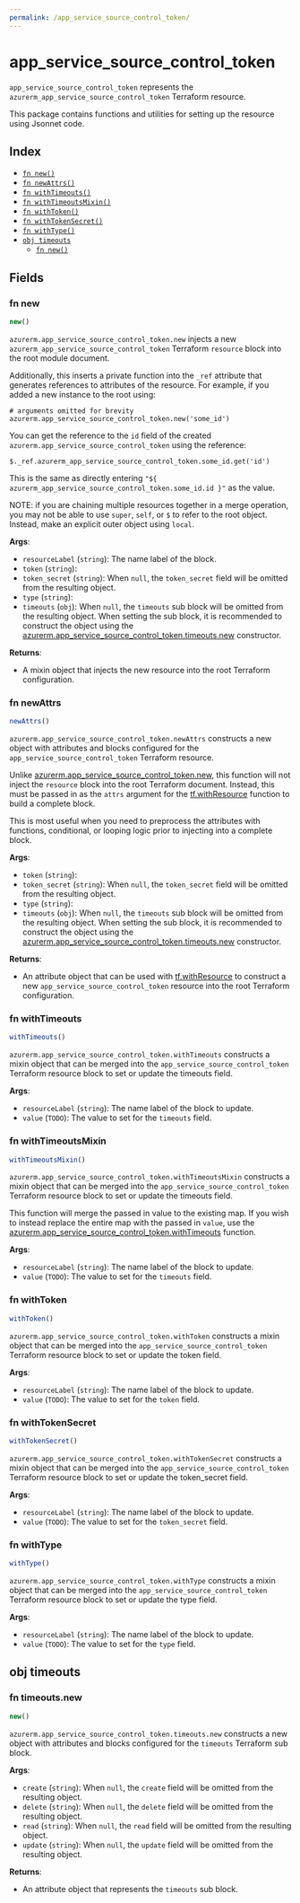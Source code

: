 ```yaml
---
permalink: /app_service_source_control_token/
---
```


# app_service_source_control_token

`app_service_source_control_token` represents the `azurerm_app_service_source_control_token` Terraform resource.



This package contains functions and utilities for setting up the resource using Jsonnet code.


## Index

* [`fn new()`](#fn-new)
* [`fn newAttrs()`](#fn-newattrs)
* [`fn withTimeouts()`](#fn-withtimeouts)
* [`fn withTimeoutsMixin()`](#fn-withtimeoutsmixin)
* [`fn withToken()`](#fn-withtoken)
* [`fn withTokenSecret()`](#fn-withtokensecret)
* [`fn withType()`](#fn-withtype)
* [`obj timeouts`](#obj-timeouts)
  * [`fn new()`](#fn-timeoutsnew)

## Fields

### fn new

```ts
new()
```


`azurerm.app_service_source_control_token.new` injects a new `azurerm_app_service_source_control_token` Terraform `resource`
block into the root module document.

Additionally, this inserts a private function into the `_ref` attribute that generates references to attributes of the
resource. For example, if you added a new instance to the root using:

    # arguments omitted for brevity
    azurerm.app_service_source_control_token.new('some_id')

You can get the reference to the `id` field of the created `azurerm.app_service_source_control_token` using the reference:

    $._ref.azurerm_app_service_source_control_token.some_id.get('id')

This is the same as directly entering `"${ azurerm_app_service_source_control_token.some_id.id }"` as the value.

NOTE: if you are chaining multiple resources together in a merge operation, you may not be able to use `super`, `self`,
or `$` to refer to the root object. Instead, make an explicit outer object using `local`.

**Args**:
  - `resourceLabel` (`string`): The name label of the block.
  - `token` (`string`): 
  - `token_secret` (`string`):  When `null`, the `token_secret` field will be omitted from the resulting object.
  - `type` (`string`): 
  - `timeouts` (`obj`):  When `null`, the `timeouts` sub block will be omitted from the resulting object. When setting the sub block, it is recommended to construct the object using the [azurerm.app_service_source_control_token.timeouts.new](#fn-appservicesourcecontroltokentimeoutsnew) constructor.

**Returns**:
- A mixin object that injects the new resource into the root Terraform configuration.


### fn newAttrs

```ts
newAttrs()
```


`azurerm.app_service_source_control_token.newAttrs` constructs a new object with attributes and blocks configured for the `app_service_source_control_token`
Terraform resource.

Unlike [azurerm.app_service_source_control_token.new](#fn-appservicesourcecontroltokennew), this function will not inject the `resource`
block into the root Terraform document. Instead, this must be passed in as the `attrs` argument for the
[tf.withResource](https://github.com/tf-libsonnet/core/tree/main/docs#fn-withresource) function to build a complete block.

This is most useful when you need to preprocess the attributes with functions, conditional, or looping logic prior to
injecting into a complete block.

**Args**:
  - `token` (`string`): 
  - `token_secret` (`string`):  When `null`, the `token_secret` field will be omitted from the resulting object.
  - `type` (`string`): 
  - `timeouts` (`obj`):  When `null`, the `timeouts` sub block will be omitted from the resulting object. When setting the sub block, it is recommended to construct the object using the [azurerm.app_service_source_control_token.timeouts.new](#fn-appservicesourcecontroltokentimeoutsnew) constructor.

**Returns**:
  - An attribute object that can be used with [tf.withResource](https://github.com/tf-libsonnet/core/tree/main/docs#fn-withresource) to construct a new `app_service_source_control_token` resource into the root Terraform configuration.


### fn withTimeouts

```ts
withTimeouts()
```

`azurerm.app_service_source_control_token.withTimeouts` constructs a mixin object that can be merged into the `app_service_source_control_token`
Terraform resource block to set or update the timeouts field.



**Args**:
  - `resourceLabel` (`string`): The name label of the block to update.
  - `value` (`TODO`): The value to set for the `timeouts` field.


### fn withTimeoutsMixin

```ts
withTimeoutsMixin()
```

`azurerm.app_service_source_control_token.withTimeoutsMixin` constructs a mixin object that can be merged into the `app_service_source_control_token`
Terraform resource block to set or update the timeouts field.

This function will merge the passed in value to the existing map. If you wish
to instead replace the entire map with the passed in `value`, use the [azurerm.app_service_source_control_token.withTimeouts](TODO)
function.


**Args**:
  - `resourceLabel` (`string`): The name label of the block to update.
  - `value` (`TODO`): The value to set for the `timeouts` field.


### fn withToken

```ts
withToken()
```

`azurerm.app_service_source_control_token.withToken` constructs a mixin object that can be merged into the `app_service_source_control_token`
Terraform resource block to set or update the token field.



**Args**:
  - `resourceLabel` (`string`): The name label of the block to update.
  - `value` (`TODO`): The value to set for the `token` field.


### fn withTokenSecret

```ts
withTokenSecret()
```

`azurerm.app_service_source_control_token.withTokenSecret` constructs a mixin object that can be merged into the `app_service_source_control_token`
Terraform resource block to set or update the token_secret field.



**Args**:
  - `resourceLabel` (`string`): The name label of the block to update.
  - `value` (`TODO`): The value to set for the `token_secret` field.


### fn withType

```ts
withType()
```

`azurerm.app_service_source_control_token.withType` constructs a mixin object that can be merged into the `app_service_source_control_token`
Terraform resource block to set or update the type field.



**Args**:
  - `resourceLabel` (`string`): The name label of the block to update.
  - `value` (`TODO`): The value to set for the `type` field.


## obj timeouts



### fn timeouts.new

```ts
new()
```


`azurerm.app_service_source_control_token.timeouts.new` constructs a new object with attributes and blocks configured for the `timeouts`
Terraform sub block.



**Args**:
  - `create` (`string`):  When `null`, the `create` field will be omitted from the resulting object.
  - `delete` (`string`):  When `null`, the `delete` field will be omitted from the resulting object.
  - `read` (`string`):  When `null`, the `read` field will be omitted from the resulting object.
  - `update` (`string`):  When `null`, the `update` field will be omitted from the resulting object.

**Returns**:
  - An attribute object that represents the `timeouts` sub block.
